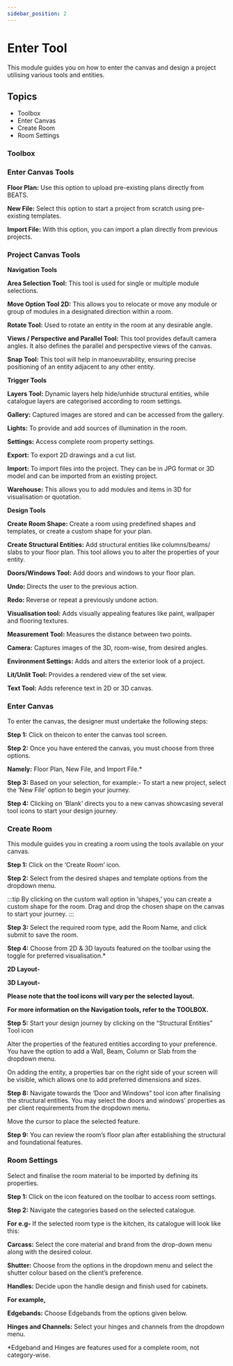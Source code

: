 ```yaml
---
sidebar_position: 2
---
```

# Enter Tool

This module guides you on how to enter the canvas and design a project utilising various tools and entities.

## **Topics** 

- Toolbox
- Enter Canvas 
- Create Room 
- Room Settings 


### Toolbox

### Enter Canvas Tools 

**Floor Plan:** Use this option to upload pre-existing plans directly from BEATS.

**New File:** Select this option to start a project from scratch using pre-existing templates. 

**Import File:** With this option, you can import a plan directly from previous projects.

### Project Canvas Tools 

**Navigation Tools**

**Area Selection Tool:** This tool is used for single or multiple module selections.

**Move Option Tool 2D:** This allows you to relocate or move any module or group of modules in a designated direction within a room. 

**Rotate Tool:** Used to rotate an entity in the room at any desirable angle. 

**Views / Perspective and Parallel Tool:** This tool provides default camera angles. It also defines the parallel and perspective views of the canvas.

**Snap Tool:** This tool will help in manoeuvrability, ensuring precise positioning of an entity adjacent to any other entity.  

**Trigger Tools**

**Layers Tool:** Dynamic layers help hide/unhide structural entities, while catalogue layers are categorised according to room settings.

**Gallery:** Captured images are stored and can be accessed from the gallery. 

**Lights:** To provide and add sources of illumination in the room. 

**Settings:** Access complete room property settings. 

**Export:** To export 2D drawings and a cut list. 

**Import:** To import files into the project. They can be in JPG format or 3D model and can be imported from an existing project. 

**Warehouse:** This allows you to add modules and items in 3D for visualisation or quotation. 


**Design Tools**

**Create Room Shape:** Create a room using predefined shapes and templates, or create a custom shape for your plan. 

**Create Structural Entities:**  Add structural entities like columns/beams/ slabs to your floor plan. This tool allows you to alter the properties of your entity. 

**Doors/Windows Tool:** Add doors and windows to your floor plan.

**Undo:** Directs the user to the previous action. 

**Redo:** Reverse or repeat a previously undone action. 

**Visualisation tool:** Adds visually appealing features like paint, wallpaper and flooring textures.

**Measurement Tool:** Measures the distance between two points. 

**Camera:** Captures images of the 3D, room-wise, from desired angles.

**Environment Settings:** Adds and alters the exterior look of a project. 

**Lit/Unlit Tool:** Provides a rendered view of the set view.

**Text Tool:** Adds reference text in 2D or 3D canvas. 



### Enter Canvas 

To enter the canvas, the designer must undertake the following steps: 

**Step 1:** Click on theicon to enter the canvas tool screen. 

**Step 2:** Once you have entered the canvas, you must choose from three options. 

**Namely:** Floor Plan, New File, and Import File.* 

**Step 3:**  Based on your selection, for example:- To start a new project, select the ‘New File’ option to begin your journey. 

**Step 4:** Clicking on ‘Blank’ directs you to a new canvas showcasing several tool icons to start your design journey.



### Create Room 

This module guides you in creating a room using the tools available on your canvas.

**Step 1:** Click on the ‘Create Room’  icon. 

**Step 2:** Select from the desired shapes and template options from the dropdown menu.  

:::tip
By clicking on the custom wall option in ‘shapes,’ you can create a custom shape for the room. 
Drag and drop the chosen shape on the canvas to start your journey. 
:::

**Step 3:** Select the required room type, add the Room Name, and click submit to save the room.  

**Step 4:** Choose from 2D & 3D layouts featured on the toolbar using the toggle for preferred visualisation.* 


**2D Layout-**

**3D Layout-**




**Please note that the tool icons will vary per the selected layout.** 


**For more information on the Navigation tools, refer to the TOOLBOX.**

**Step 5:** Start your design journey by clicking on the “Structural Entities” Tool icon

Alter the properties of the featured entities according to your preference.  
You have the option to add a Wall, Beam, Column or Slab from the dropdown menu. 

On adding the entity, a properties bar on the right side of your screen will be visible, which allows one to add preferred dimensions and sizes. 

**Step 8:** Navigate towards the ‘Door and Windows” tool icon after finalising the structural entities. You may select the doors and windows' properties as per client requirements from the dropdown menu. 

Move the cursor to place the selected feature. 

**Step 9:** You can review the room’s floor plan after establishing the structural and foundational features. 


### Room Settings 

Select and finalise the room material to be imported by defining its properties. 

**Step 1:** Click on the icon featured on the toolbar to access room settings. 

**Step 2:** Navigate the categories based on the selected catalogue. 

**For e.g-** If the selected room type is the kitchen, its catalogue will look like this: 



**Carcass:** Select the core material and brand from the drop-down menu along with the desired colour. 




**Shutter:** Choose from the options in the dropdown menu and select the shutter colour based on the client’s preference. 



**Handles:** Decide upon the handle design and finish used for cabinets. 

**For example,** 

**Edgebands:** Choose Edgebands from the options given below. 


**Hinges and Channels:** Select your hinges and channels from the dropdown menu.




*Edgeband and Hinges are features used for a complete room, not category-wise.

